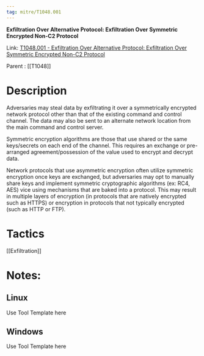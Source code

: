 ```yaml
---
tag: mitre/T1048.001
---
```


**Exfiltration Over Alternative Protocol: Exfiltration Over Symmetric Encrypted Non-C2 Protocol**

Link: [T1048.001 - Exfiltration Over Alternative Protocol: Exfiltration Over Symmetric Encrypted Non-C2 Protocol](https://attack.mitre.org/techniques/T1048/001)

Parent : [[T1048]]


# Description

Adversaries may steal data by exfiltrating it over a symmetrically encrypted network protocol other than that of the existing command and control channel. The data may also be sent to an alternate network location from the main command and control server. 

Symmetric encryption algorithms are those that use shared or the same keys/secrets on each end of the channel. This requires an exchange or pre-arranged agreement/possession of the value used to encrypt and decrypt data. 

Network protocols that use asymmetric encryption often utilize symmetric encryption once keys are exchanged, but adversaries may opt to manually share keys and implement symmetric cryptographic algorithms (ex: RC4, AES) vice using mechanisms that are baked into a protocol. This may result in multiple layers of encryption (in protocols that are natively encrypted such as HTTPS) or encryption in protocols that not typically encrypted (such as HTTP or FTP). 

# Tactics


[[Exfiltration]]


# Notes:

## Linux

Use Tool Template here

## Windows

Use Tool Template here